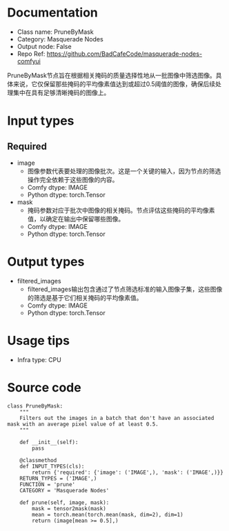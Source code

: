 # Documentation
- Class name: PruneByMask
- Category: Masquerade Nodes
- Output node: False
- Repo Ref: https://github.com/BadCafeCode/masquerade-nodes-comfyui

PruneByMask节点旨在根据相关掩码的质量选择性地从一批图像中筛选图像。具体来说，它仅保留那些掩码的平均像素值达到或超过0.5阈值的图像，确保后续处理集中在具有足够清晰掩码的图像上。

# Input types
## Required
- image
    - 图像参数代表要处理的图像批次。这是一个关键的输入，因为节点的筛选操作完全依赖于这些图像的内容。
    - Comfy dtype: IMAGE
    - Python dtype: torch.Tensor
- mask
    - 掩码参数对应于批次中图像的相关掩码。节点评估这些掩码的平均像素值，以确定在输出中保留哪些图像。
    - Comfy dtype: IMAGE
    - Python dtype: torch.Tensor

# Output types
- filtered_images
    - filtered_images输出包含通过了节点筛选标准的输入图像子集，这些图像的筛选是基于它们相关掩码的平均像素值。
    - Comfy dtype: IMAGE
    - Python dtype: torch.Tensor

# Usage tips
- Infra type: CPU

# Source code
```
class PruneByMask:
    """
    Filters out the images in a batch that don't have an associated mask with an average pixel value of at least 0.5.
    """

    def __init__(self):
        pass

    @classmethod
    def INPUT_TYPES(cls):
        return {'required': {'image': ('IMAGE',), 'mask': ('IMAGE',)}}
    RETURN_TYPES = ('IMAGE',)
    FUNCTION = 'prune'
    CATEGORY = 'Masquerade Nodes'

    def prune(self, image, mask):
        mask = tensor2mask(mask)
        mean = torch.mean(torch.mean(mask, dim=2), dim=1)
        return (image[mean >= 0.5],)
```